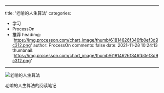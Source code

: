 
---
title: '老喻的人生算法'
categories: 
 - 学习
 - ProcessOn
 - 推荐
headimg: 'https://img.processon.com/chart_image/thumb/61814626f346fb0ef3d9c312.png'
author: ProcessOn
comments: false
date: 2021-11-28 10:24:13
thumbnail: 'https://img.processon.com/chart_image/thumb/61814626f346fb0ef3d9c312.png'
---

<div>   
<img class="thumb" alt="老喻的人生算法" src="https://img.processon.com/chart_image/thumb/61814626f346fb0ef3d9c312.png" referrerpolicy="no-referrer">
<p>老喻的人生算法的阅读笔记</p>  
</div>
            